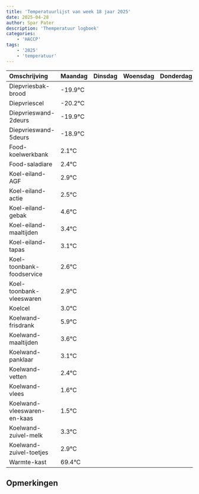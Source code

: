 ```yaml
---
title: 'Temperatuurlijst van week 18 jaar 2025'
date: 2025-04-28
author: Spar Pater
description: 'Themperatuur logboek'
categories:
    - 'HACCP'
tags:
    - '2025'
    - 'temperatuur'
---
```

|Omschrijving|Maandag|Dinsdag|Woensdag|Donderdag|Vrijdag|Zaterdag|Zondag|
|:---|:---|:---|:---|:---|:---|:---|:---|
|Diepvriesbak-brood|-19.9°C| | | | | | |
|Diepvriescel|-20.2°C| | | | | | |
|Diepvrieswand-2deurs|-19.9°C| | | | | | |
|Diepvrieswand-5deurs|-18.9°C| | | | | | |
|Food-koelwerkbank|2.1°C| | | | | | |
|Food-saladiare|2.4°C| | | | | | |
|Koel-eiland-AGF|2.9°C| | | | | | |
|Koel-eiland-actie|2.5°C| | | | | | |
|Koel-eiland-gebak|4.6°C| | | | | | |
|Koel-eiland-maaltijden|3.4°C| | | | | | |
|Koel-eiland-tapas|3.1°C| | | | | | |
|Koel-toonbank-foodservice|2.6°C| | | | | | |
|Koel-toonbank-vleeswaren|2.9°C| | | | | | |
|Koelcel|3.0°C| | | | | | |
|Koelwand-frisdrank|5.9°C| | | | | | |
|Koelwand-maaltijden|3.6°C| | | | | | |
|Koelwand-panklaar|3.1°C| | | | | | |
|Koelwand-vetten|2.4°C| | | | | | |
|Koelwand-vlees|1.6°C| | | | | | |
|Koelwand-vleeswaren-en-kaas|1.5°C| | | | | | |
|Koelwand-zuivel-melk|3.3°C| | | | | | |
|Koelwand-zuivel-toetjes|2.9°C| | | | | | |
|Warmte-kast|69.4°C| | | | | | |

## Opmerkingen



